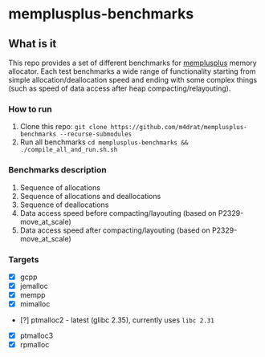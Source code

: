 # memplusplus-benchmarks

## What is it

This repo provides a set of different benchmarks for [memplusplus](https://github.com/m4drat/memplusplus/) memory allocator. Each test benchmarks a wide range of functionality starting from simple allocation/deallocation speed and ending with some complex things (such as speed of data access after heap compacting/relayouting).

### How to run

1. Clone this repo: `git clone https://github.com/m4drat/memplusplus-benchmarks --recurse-submodules`
2. Run all benchmarks `cd memplusplus-benchmarks && ./compile_all_and_run.sh.sh`

### Benchmarks description

1. Sequence of allocations
2. Sequence of allocations and deallocations
3. Sequence of deallocations
4. Data access speed before compacting/layouting (based on P2329-move_at_scale)
5. Data access speed after compacting/layouting (based on P2329-move_at_scale)

### Targets

- [x] gcpp
- [x] jemalloc
- [x] mempp
- [x] mimalloc
- [?] ptmalloc2 - latest (glibc 2.35), currently uses `libc 2.31`
- [x] ptmalloc3
- [x] rpmalloc
